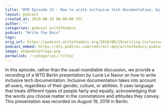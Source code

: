 ```yaml
---
title: "WTD Episode 23 - How to write inclusive tech documentation, by Lucie Le Naour"
layout: podcast
created_at: 2019-08-19 00:00:00 UTC
author: ""
categories: podcast writethedocs
podcast: "Write the Docs"
tags: 
orig_url: https://podcast.writethedocs.org/2019/08/19/writing-inclusive-tech-documentation/
podcast_embed: https://dts.podtrac.com/redirect.mp3/writethedocs-podcast.s3-us-west-2.amazonaws.com/wtd_episode_23_inclusive_docs.mp3
image: wtdpodcastlogo.png
permalink: /:categories/:title/
---
```

In this episode, rather than the usual roundtable discussion, we provide a recording of a WTD Berlin presentation by Lucie Le Naour on how to write inclusive tech documentation. Inclusive documentation takes into account all users, regardless of their gender, culture, or abilities. It uses language that treats different types of people fairly and equally, acknowledging that the words you choose matter in the connotations and attitudes they convey. This presentation was recorded on August 19, 2019 in Berlin.